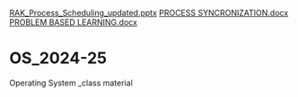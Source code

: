[RAK_Process_Scheduling_updated.pptx](https://github.com/user-attachments/files/16490980/RAK_Process_Scheduling_updated.pptx)
[PROCESS SYNCRONIZATION.docx](https://github.com/user-attachments/files/16490979/PROCESS.SYNCRONIZATION.docx)
[PROBLEM BASED LEARNING.docx](https://github.com/user-attachments/files/16490977/PROBLEM.BASED.LEARNING.docx)
# OS_2024-25
Operating System _class material 
